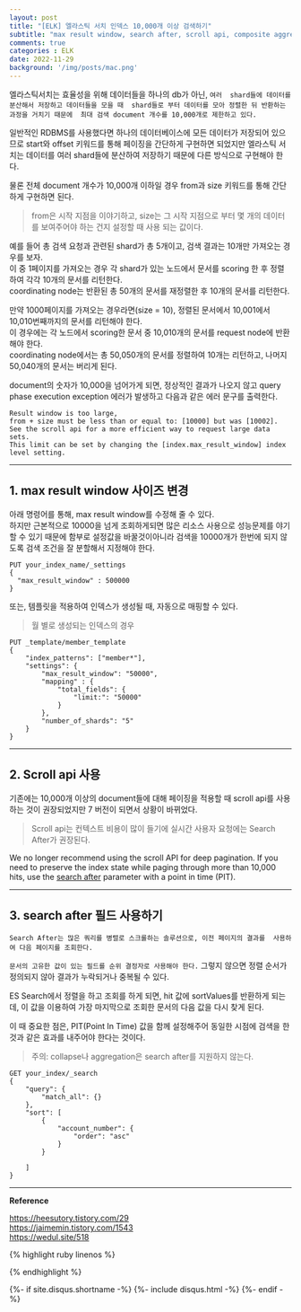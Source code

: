 ```yaml
---
layout: post
title: "[ELK] 엘라스틱 서치 인덱스 10,000개 이상 검색하기"
subtitle: "max result window, search after, scroll api, composite aggregation"    
comments: true
categories : ELK
date: 2022-11-29
background: '/img/posts/mac.png'
---
```


엘라스틱서치는 효율성을 위해 데이터들을 하나의 db가 아닌, `여러 
shard들에 데이터를 분산해서 저장하고 데이터들을 모을 때 
shard들로 부터 데이터를 모아 정렬한 뒤 반환하는 과정을 거치기 때문에 
최대 검색 document 개수를 10,000개로 제한하고 있다.`      

일반적인 RDBMS를 사용했다면 하나의 데이터베이스에 모든 데이터가 
저장되어 있으므로 start와 offset 키워드를 통해 
페이징을 간단하게 구현하면 되었지만 엘라스틱 서치는 데이터를 
여러 shard들에 분산하여 저장하기 때문에 다른 방식으로 구현해야 한다.   

물론 전체 document 개수가 10,000개 이하일 경우 from과 size 키워드를 통해 
간단하게 구현하면 된다.   

> from은 시작 지점을 이야기하고, 
    size는 그 시작 지점으로 부터 몇 개의 데이터를 보여주어야 하는 건지 설정할 때 사용 되는 값이다.   

예를 들어 총 검색 요청과 관련된 shard가 총 5개이고, 검색 결과는 10개만 가져오는 경우를 보자.   
이 중 1페이지를 가져오는 경우 각 shard가 있는 노드에서 문서를 scoring 한 후 정렬하여 
각각 10개의 문서를 리턴한다.   
coordinating node는 반환된 총 50개의 문서를 재정렬한 후 10개의 문서를 리턴한다.   

만약 1000페이지를 가져오는 경우라면(size = 10), 정렬된 문서에서 
10,001에서 10,010번째까지의 문서를 리턴해야 한다.   
이 경우에는 각 노드에서 scoring한 문서 중 10,010개의 문서를 request node에 반환해야 한다.   
coordinating node에서는 총 50,050개의 문서를 정렬하여 10개는 리턴하고, 
             나머지 50,040개의 문서는 버리게 된다.   

document의 숫자가 10,000을 넘어가게 되면, 정상적인 결과가 나오지 않고 
query phase execution exception 에러가 발생하고 다음과 같은 에러 문구를 
출력한다.   


```
Result window is too large,    
from + size must be less than or equal to: [10000] but was [10002].  
See the scroll api for a more efficient way to request large data sets.   
This limit can be set by changing the [index.max_result_window] index level setting.   
```

- - -    

## 1. max result window 사이즈 변경

아래 명령어를 통해, max result window를 수정해 줄 수 있다.   
하지만 근본적으로 10000을 넘게 조회하게되면 많은 리소스 사용으로 
성능문제를 야기할 수 있기 때문에 함부로 설정값을 바꿀것이아니라 
검색을 10000개가 한번에 되지 않도록 검색 조건을 잘 분할해서 
지정해야 한다.   

```
PUT your_index_name/_settings
{
  "max_result_window" : 500000
}
```   

또는, 템플릿을 적용하여 인덱스가 생성될 때, 자동으로 매핑할 수 있다.   

> 월 별로 생성되는 인덱스의 경우   

```
PUT _template/member_template
{
    "index_patterns": ["member*"],
    "settings": {
        "max_result_window": "50000",
        "mapping" : {
            "total_fields": {
                "limit:": "50000"
            }
        },
        "number_of_shards": "5"
    }
}
```

- - - 

## 2. Scroll api 사용 

기존에는 10,000개 이상의 document들에 대해 페이징을 적용할 때 scroll api를 
사용하는 것이 권장되었지만 7 버전이 되면서 상황이 바뀌었다.   

> Scroll api는 컨텍스트 비용이 많이 들기에 실시간 사용자 요청에는 Search After가 권장된다.   

We no longer recommend using the scroll API for deep pagination. 
If you need to preserve the index state while paging through more than 
10,000 hits, use the [search after](https://www.elastic.co/guide/en/elasticsearch/reference/current/paginate-search-results.html#search-after) 
parameter with a point in time (PIT).    

- - - 

## 3. search after 필드 사용하기    

`Search After는 많은 쿼리를 병렬로 스크롤하는 솔루션으로, 이전 페이지의 결과를 
사용하여 다음 페이지를 조회한다.`    

`문서의 고유한 값이 있는 필드를 순위 결정자로 사용해야 한다.` 그렇지 않으면 
정렬 순서가 정의되지 않아 결과가 누락되거나 중복될 수 있다.   

ES Search에서 정렬을 하고 조회를 하게 되면, hit 값에 sortValues를 반환하게 
되는데, 이 값을 이용하여 가장 마지막으로 조회한 문서의 다음 값을 다시 
찾게 된다.   

이 때 중요한 점은, PIT(Point In Time) 값을 함께 설정해주어 동일한 시점에 
검색을 한 것과 같은 효과를 내주어야 한다는 것이다.   

> 주의: collapse나 aggregation은 search after를 지원하지 않는다.  


```
GET your_index/_search
{
    "query": {
        "match_all": {}
    },
    "sort": [
        {
            "account_number": {
                "order": "asc"
            }
        }

    ]
}
```


- - - 

**Reference**   

<https://heesutory.tistory.com/29>   
<https://jaimemin.tistory.com/1543>   
<https://wedul.site/518>   

{% highlight ruby linenos %}

{% endhighlight %}


{%- if site.disqus.shortname -%}
    {%- include disqus.html -%}
{%- endif -%}

